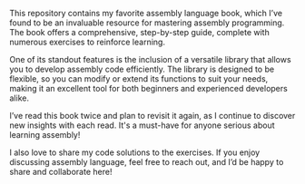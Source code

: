 
This repository contains my favorite assembly language book, which I’ve found to be an invaluable resource for mastering assembly programming. The book offers a comprehensive, step-by-step guide, complete with numerous exercises to reinforce learning.

One of its standout features is the inclusion of a versatile library that allows you to develop assembly code efficiently. The library is designed to be flexible, so you can modify or extend its functions to suit your needs, making it an excellent tool for both beginners and experienced developers alike.

I’ve read this book twice and plan to revisit it again, as I continue to discover new insights with each read. It's a must-have for anyone serious about learning assembly!

I also love to share my code solutions to the exercises. If you enjoy discussing assembly language, feel free to reach out, and I’d be happy to share and collaborate here!
